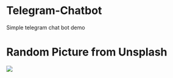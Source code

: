 # Telegram-Chatbot
Simple telegram chat bot demo


# Random Picture from Unsplash 
![](https://source.unsplash.com/user/swaroop2sky/)
